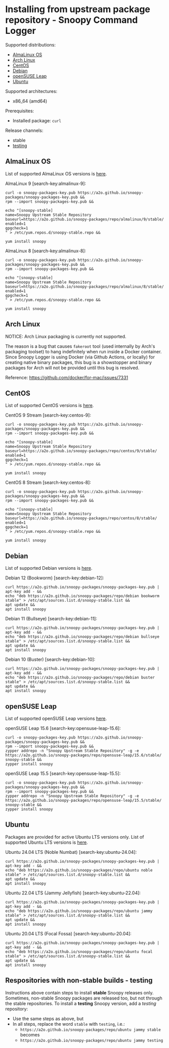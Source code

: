 # Installing from upstream package repository - Snoopy Command Logger

Supported distributions:
* [AlmaLinux OS](#almalinux-os)
* [Arch Linux](#arch-linux)
* [CentOS](#centos)
* [Debian](#debian)
* [openSUSE Leap](#opensuse-leap)
* [Ubuntu](#ubuntu)

Supported architectures:
* x86_64 (amd64)

Prerequisites:
* Installed package: `curl`

Release channels:
* stable
* [testing](#repositories-with-non-stable-builds-testing)



## AlmaLinux OS

List of supported AlmaLinux OS versions is [here](https://github.com/a2o/snoopy-packages/tree/master/repo/almalinux).

AlmaLinux 9 [search-key:almalinux-9]:
```shell
curl -o snoopy-packages-key.pub https://a2o.github.io/snoopy-packages/snoopy-packages-key.pub &&
rpm --import snoopy-packages-key.pub &&

echo "[snoopy-stable]
name=Snoopy Upstream Stable Repository
baseurl=https://a2o.github.io/snoopy-packages/repo/almalinux/9/stable/
enabled=1
gpgcheck=1
" > /etc/yum.repos.d/snoopy-stable.repo &&

yum install snoopy
```

AlmaLinux 8 [search-key:almalinux-8]:
```shell
curl -o snoopy-packages-key.pub https://a2o.github.io/snoopy-packages/snoopy-packages-key.pub &&
rpm --import snoopy-packages-key.pub &&

echo "[snoopy-stable]
name=Snoopy Upstream Stable Repository
baseurl=https://a2o.github.io/snoopy-packages/repo/almalinux/8/stable/
enabled=1
gpgcheck=1
" > /etc/yum.repos.d/snoopy-stable.repo &&

yum install snoopy
```



## Arch Linux

NOTICE: Arch Linux packaging is currently not supported.

The reason is a bug that causes `fakeroot` tool (used internally by Arch's packaging toolset)
to hang indefinitely when run inside a Docker container. Since Snoopy Logger is using Docker
(via Github Actions, or locally) for creating native binary packages, this bug is a showstopper
and binary packages for Arch will not be provided until this bug is resolved.

Reference: https://github.com/docker/for-mac/issues/7331



## CentOS

List of supported CentOS versions is [here](https://github.com/a2o/snoopy-packages/tree/master/repo/centos).

CentOS 9 Stream [search-key:centos-9]:
```shell
curl -o snoopy-packages-key.pub https://a2o.github.io/snoopy-packages/snoopy-packages-key.pub &&
rpm --import snoopy-packages-key.pub &&

echo "[snoopy-stable]
name=Snoopy Upstream Stable Repository
baseurl=https://a2o.github.io/snoopy-packages/repo/centos/9/stable/
enabled=1
gpgcheck=1
" > /etc/yum.repos.d/snoopy-stable.repo &&

yum install snoopy
```

CentOS 8 Stream [search-key:centos-8]:
```shell
curl -o snoopy-packages-key.pub https://a2o.github.io/snoopy-packages/snoopy-packages-key.pub &&
rpm --import snoopy-packages-key.pub &&

echo "[snoopy-stable]
name=Snoopy Upstream Stable Repository
baseurl=https://a2o.github.io/snoopy-packages/repo/centos/8/stable/
enabled=1
gpgcheck=1
" > /etc/yum.repos.d/snoopy-stable.repo &&

yum install snoopy
```



## Debian

List of supported Debian versions is [here](https://github.com/a2o/snoopy-packages/tree/master/repo/debian/dists).

Debian 12 (Bookworm) [search-key:debian-12]:
```shell
curl https://a2o.github.io/snoopy-packages/snoopy-packages-key.pub | apt-key add - &&
echo "deb https://a2o.github.io/snoopy-packages/repo/debian bookworm stable" > /etc/apt/sources.list.d/snoopy-stable.list &&
apt update &&
apt install snoopy
```

Debian 11 (Bullseye) [search-key:debian-11]:
```shell
curl https://a2o.github.io/snoopy-packages/snoopy-packages-key.pub | apt-key add - &&
echo "deb https://a2o.github.io/snoopy-packages/repo/debian bullseye stable" > /etc/apt/sources.list.d/snoopy-stable.list &&
apt update &&
apt install snoopy
```

Debian 10 (Buster) [search-key:debian-10]:
```shell
curl https://a2o.github.io/snoopy-packages/snoopy-packages-key.pub | apt-key add - &&
echo "deb https://a2o.github.io/snoopy-packages/repo/debian buster stable" > /etc/apt/sources.list.d/snoopy-stable.list &&
apt update &&
apt install snoopy
```



## openSUSE Leap

List of supported openSUSE Leap versions [here](https://github.com/a2o/snoopy-packages/tree/master/repo/opensuse-leap).

openSUSE Leap 15.6 [search-key:opensuse-leap-15.6]:
```shell
curl -o snoopy-packages-key.pub https://a2o.github.io/snoopy-packages/snoopy-packages-key.pub &&
rpm --import snoopy-packages-key.pub &&
zypper addrepo -n "Snoopy Upstream Stable Repository" -g -e https://a2o.github.io/snoopy-packages/repo/opensuse-leap/15.6/stable/ snoopy-stable &&
zypper install snoopy
```

openSUSE Leap 15.5 [search-key:opensuse-leap-15.5]:
```shell
curl -o snoopy-packages-key.pub https://a2o.github.io/snoopy-packages/snoopy-packages-key.pub &&
rpm --import snoopy-packages-key.pub &&
zypper addrepo -n "Snoopy Upstream Stable Repository" -g -e https://a2o.github.io/snoopy-packages/repo/opensuse-leap/15.5/stable/ snoopy-stable &&
zypper install snoopy
```



## Ubuntu

Packages are provided for active Ubuntu LTS versions only.
List of supported Ubuntu LTS versions is [here](https://github.com/a2o/snoopy-packages/tree/master/repo/ubuntu/dists).

Ubuntu 24.04 LTS (Noble Numbat) [search-key:ubuntu-24.04]:
```shell
curl https://a2o.github.io/snoopy-packages/snoopy-packages-key.pub | apt-key add - &&
echo "deb https://a2o.github.io/snoopy-packages/repo/ubuntu noble stable" > /etc/apt/sources.list.d/snoopy-stable.list &&
apt update &&
apt install snoopy
```

Ubuntu 22.04 LTS (Jammy Jellyfish) [search-key:ubuntu-22.04]:
```shell
curl https://a2o.github.io/snoopy-packages/snoopy-packages-key.pub | apt-key add - &&
echo "deb https://a2o.github.io/snoopy-packages/repo/ubuntu jammy stable" > /etc/apt/sources.list.d/snoopy-stable.list &&
apt update &&
apt install snoopy
```

Ubuntu 20.04 LTS (Focal Fossa) [search-key:ubuntu-20.04]:
```shell
curl https://a2o.github.io/snoopy-packages/snoopy-packages-key.pub | apt-key add - &&
echo "deb https://a2o.github.io/snoopy-packages/repo/ubuntu focal stable" > /etc/apt/sources.list.d/snoopy-stable.list &&
apt update &&
apt install snoopy
```



## Respositories with non-stable builds - testing

Instructions above contain steps to install **stable** Snoopy releases only.
Sometimes, non-stable Snoopy packages are released too, but not through the stable repositories.
To install a **testing** Snoopy version, add a _testing_ repository:
- Use the same steps as above, but
- In all steps, replace the word `stable` with `testing`, i.e.:
  - `https://a2o.github.io/snoopy-packages/repo/ubuntu jammy stable` becomes
  - `https://a2o.github.io/snoopy-packages/repo/ubuntu jammy testing`
